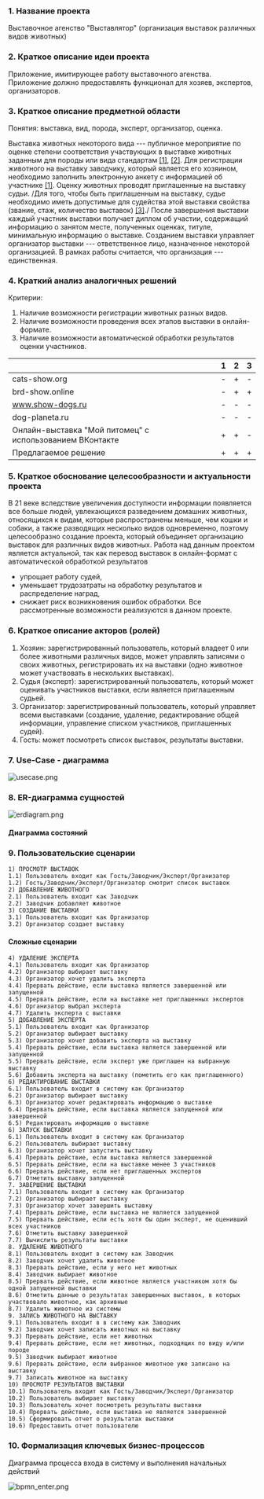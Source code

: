 ### 1. Название проекта

Выставочное агенство "Выставлятор" (организация выставок различных видов животных)

### 2. Краткое описание идеи проекта

Приложение, имитирующее работу выставочного агенства. Приложение должно предоставлять функционал для хозяев, экспертов, организаторов.

### 3. Краткое описание предметной области

Понятия: выставка, вид, порода, эксперт, организатор, оценка.

Выставка животных некоторого вида --- публичное мероприятие по оценке степени соответствия участвующих в выставке животных заданным для породы или вида стандартам [[1]](https://elibrary.ru/item.asp?id=48512966), [[2]](https://elibrary.ru/item.asp?id=41275973). Для регистрации животного на выставку заводчику, который является его хозяином, необходимо заполнить электронную анкету с информацией об участнике [[1]](https://elibrary.ru/item.asp?id=41275973). Оценку животных проводят приглашенные на выставку судьи. /Для того, чтобы быть приглашенным на выставку, судье необходимо иметь допустимые для судейства этой выставки свойства (звание, стаж, количество выставок) [[3]](https://rkf.org.ru/wp-content/uploads/2019/11/polozhenie-o-sudjah-rkf-fci-s-01.01.2020.pdf)./ После завершения выставки каждый участник выставки получает диплом об участии, содержащий информацию о занятом месте, полученных оценках, титуле, минимальную информацию о выставке. Созданием выставки управляет организатор выставки --- ответственное лицо, назначенное некоторой организацией. В рамках работы считается, что организация --- единственная.

### 4. Краткий анализ аналогичных решений

Критерии:

1. Наличие возможности регистрации животных разных видов.
2. Наличие возможности проведения всех этапов выставки в онлайн-формате.
3. Наличие возможности автоматической обработки результатов оценки участников.

|   | 1 | 2 | 3 |
|---|---|---|---|
| cats-show.org | - | + | - |
| brd-show.online | - | + | + |
| www.show-dogs.ru | - | - | - |
| dog-planeta.ru | - | - | - |
| Онлайн-выставка "Мой питомец" с использованием ВКонтакте | + | + | - |
| Предлагаемое решение | + | + | + |

### 5. Краткое обоснование целесообразности и актуальности проекта

В 21 веке вследствие увеличения доступности информации появляется все больше людей, увлекающихся разведением домашних животных, относящихся к видам, которые распространены меньше, чем кошки и собаки, а также разводящих несколько видов одновременно, поэтому целесообразно создание проекта, который объединяет организацию выставок для различных видов животных. Работа над данным проектом является актуальной, так как перевод выставок в онлайн-формат с автоматической обработкой результатов
- упрощает работу судей,
- уменьшает трудозатраты на обработку результатов и распределение наград,
- снижает риск возникновения ошибок обработки.
Все рассмотренные возможности реализуются в данном проекте.

### 6. Краткое описание акторов (ролей)

1. Хозяин: зарегистрированный пользователь, который владеет 0 или более животными различных видов, может управлять записями о своих животных, регистрировать их на выставки (одно животное может участвовать в нескольких выставках).
2. Судья (эксперт): зарегистрированный пользователь, который может оценивать участников выставки, если является приглашенным судьей.
3. Организатор: зарегистрированный пользователь, который управляет всеми выставками (создание, удаление, редактирование общей информации, управление списком участников, приглашенных судей).
4. Гость: может посмотреть список выставок, результаты выставки.

### 7. Use-Case - диаграмма

![usecase.png](./img/usecase.png)

### 8. ER-диаграмма сущностей

![erdiagram.png](./img/erdiagram.png)

#### Диаграмма состояний

### 9. Пользовательские сценарии

```
1) ПРОСМОТР ВЫСТАВОК
1.1) Пользователь входит как Гость/Заводчик/Эксперт/Организатор
1.2) Гость/Заводчик/Эксперт/Организатор смотрит список выставок
2) ДОБАВЛЕНИЕ ЖИВОТНОГО
2.1) Пользователь входит как Заводчик
2.2) Заводчик добавляет животное
3) СОЗДАНИЕ ВЫСТАВКИ
3.1) Пользователь входит как Организатор
3.2) Организатор создает выставку
```

#### Сложные сценарии

```
4) УДАЛЕНИЕ ЭКСПЕРТА
4.1) Пользователь входит как Организатор
4.2) Организатор выбирает выставку
4.3) Организатор хочет удалить эксперта
4.4) Прервать действие, если выставка является завершенной или запущенной
4.5) Прервать действие, если на выставке нет приглашенных экспертов
4.6) Организатор выбрал эксперта
4.7) Удалить эксперта с выставки
5) ДОБАВЛЕНИЕ ЭКСПЕРТА
5.1) Пользователь входит как Организатор
5.2) Организатор выбирает выставку
5.3) Организатор хочет добавить эксперта на выставку
5.4) Прервать действие, если выставка является завершенной или запущенной
5.5) Прервать действие, если эксперт уже приглашен на выбранную выставку
5.6) Добавить эксперта на выставку (пометить его как приглашенного)
6) РЕДАКТИРОВАНИЕ ВЫСТАВКИ
6.1) Пользователь входит в систему как Организатор
6.2) Организатор выбирает выставку
6.3) Организатор хочет редактировать информацию о выставке
6.4) Прервать действие, если выставка является запущенной или завершенной
6.5) Редактировать информацию о выставке
6) ЗАПУСК ВЫСТАВКИ
6.1) Пользователь входит в систему как Организатор
6.2) Пользователь выбирает выставку
6.3) Организатор хочет запустить выставку
6.4) Прервать действие, если выставка является завершенной
6.5) Прервать действие, если на выставке менее 3 участников
6.6) Прервать действие, если нет приглашенных экспертов
6.7) Отметить выставку запущенной
7. ЗАВЕРШЕНИЕ ВЫСТАВКИ
7.1) Пользователь входит в систему как Организатор
7.2) Организатор выбирает выставку
7.3) Организатор хочет завершить выставку
7.4) Прервать действие, если выставка не является запущенной
7.5) Прервать действие, если есть хотя бы один эксперт, не оценивший всех участников
7.6) Отметить выставку завершенной
7.7) Вычислить результаты выставки
8. УДАЛЕНИЕ ЖИВОТНОГО
8.1) Пользователь входит в систему как Заводчик
8.2) Заводчик хочет удалить животное
8.3) Прервать действие, если у него нет животных
8.4) Заводчик выбирает животное
8.5) Прервать действие, если животное является участником хотя бы одной запущенной выставки
8.6) Отметить данные о результатах завершенных выставок, в которых участвовало животное, как архивные
8.7) Удалить животное из системы
9. ЗАПИСЬ ЖИВОТНОГО НА ВЫСТАВКУ
9.1) Пользователь входит в в систему как Заводчик
9.2) Заводчик хочет записать животных на выставку
9.3) Прервать действие, если нет животных
9.4) Прервать действие, если нет животных, подходящих по виду и/или породе
9.5) Заводчик выбирает животное
9.6) Прервать действие, если выбранное животное уже записано на выставку
9.7) Записать животное на выставку
10) ПРОСМОТР РЕЗУЛЬТАТОВ ВЫСТАВКИ
10.1) Пользователь входит как Гость/Заводчик/Эксперт/Организатор
10.2) Пользователь выбирает выставку
10.3) Пользователь хочет посмотреть результаты выставки
10.4) Прервать действие, если выставка не является завершенной
10.5) Сформировать отчет о результатах выставки
10.6) Предоставить отчет пользователю
```

### 10. Формализация ключевых бизнес-процессов

Диаграмма процесса входа в систему и выполнения начальных действий

![bpmn_enter.png](./img/bpmn_enter.png)

